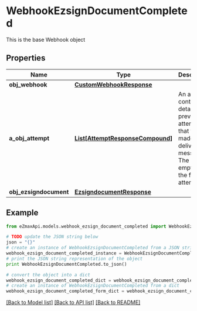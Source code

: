 # WebhookEzsignDocumentCompleted

This is the base Webhook object

## Properties
Name | Type | Description | Notes
------------ | ------------- | ------------- | -------------
**obj_webhook** | [**CustomWebhookResponse**](CustomWebhookResponse.md) |  | 
**a_obj_attempt** | [**List[AttemptResponseCompound]**](AttemptResponseCompound.md) | An array containing details of previous attempts that were made to deliver the message. The array is empty if it&#39;s the first attempt. | 
**obj_ezsigndocument** | [**EzsigndocumentResponse**](EzsigndocumentResponse.md) |  | 

## Example

```python
from eZmaxApi.models.webhook_ezsign_document_completed import WebhookEzsignDocumentCompleted

# TODO update the JSON string below
json = "{}"
# create an instance of WebhookEzsignDocumentCompleted from a JSON string
webhook_ezsign_document_completed_instance = WebhookEzsignDocumentCompleted.from_json(json)
# print the JSON string representation of the object
print WebhookEzsignDocumentCompleted.to_json()

# convert the object into a dict
webhook_ezsign_document_completed_dict = webhook_ezsign_document_completed_instance.to_dict()
# create an instance of WebhookEzsignDocumentCompleted from a dict
webhook_ezsign_document_completed_form_dict = webhook_ezsign_document_completed.from_dict(webhook_ezsign_document_completed_dict)
```
[[Back to Model list]](../README.md#documentation-for-models) [[Back to API list]](../README.md#documentation-for-api-endpoints) [[Back to README]](../README.md)


